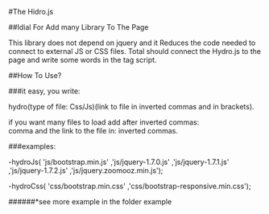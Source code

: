#The Hidro.js


##Idial For Add many Library To The Page

This library does not depend on jquery and it Reduces the code needed to connect to external JS or CSS files.
Total should connect the Hydro.js to the page and write some words in the tag script.

##How To Use?

###it easy, you write:  

hydro(type of file: Css/Js)(link to file in inverted commas and in brackets).    

if you want many files to load add after inverted commas:                                                                                              
comma and the link to the file in: inverted commas.

###examples:

-hydroJs(
   'js/bootstrap.min.js'
  ,'js/jquery-1.7.0.js'
  ,'js/jquery-1.7.1.js'
  ,'js/jquery-1.7.2.js'
  ,'js/jquery.zoomooz.min.js');
  
-hydroCss(
   'css/bootstrap.min.css'
  ,'css/bootstrap-responsive.min.css');

######*see more example in the folder example